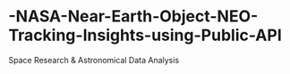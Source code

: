 # -NASA-Near-Earth-Object-NEO-Tracking-Insights-using-Public-API
Space Research &amp; Astronomical Data Analysis

